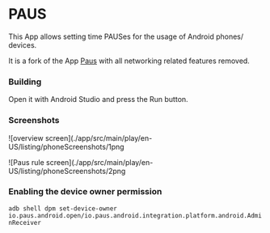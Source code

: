# PAUS

This App allows setting time PAUSes for the usage of Android phones/ devices.

It is a fork of the App [Paus](https://paus.io)
with all networking related features removed.


### Building

Open it with Android Studio and press the Run button.

### Screenshots

![overview screen](./app/src/main/play/en-US/listing/phoneScreenshots/1png

![Paus rule screen](./app/src/main/play/en-US/listing/phoneScreenshots/2png

### Enabling the device owner permission

```adb shell dpm set-device-owner io.paus.android.open/io.paus.android.integration.platform.android.AdminReceiver```
